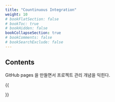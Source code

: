 ```yaml
---
title: "Countinuous Integration"
weight: 10
# bookFlatSection: false
# bookToc: true
# bookHidden: false
bookCollapseSection: true
# bookComments: false
# bookSearchExclude: false
---
```


## Contents

GitHub pages 을 만들면서 프로젝트 관리 개념을 익힌다.

{{<section>}}

